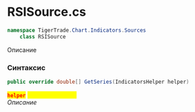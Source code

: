 
# RSISource.cs
```csharp
namespace TigerTrade.Chart.Indicators.Sources  
    class RSISource
```

Описание

### Синтаксис
```csharp
public override double[] GetSeries(IndicatorsHelper helper)
```

<mark style="color:red;">**`helper`**</mark> <mark style="color:yellow;">`IndicatorsHelper`</mark>  
 *Описание*  
  

                    
                    